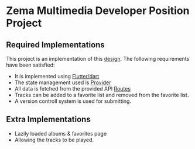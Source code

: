 # Zema Multimedia Developer Position Project

## Required  Implementations

This project is an implementation of this [design](!https://www.figma.com/file/XNLG9Xi4bmVXIMI2d4zsyy/Zema-Multimedia-flutter-test-design?node-id=1-303&t=58qQv4XY3PFm6t82-0).
The following requirements have been satisfied:
- It is implemented using [Flutter/dart](!https://flutter.dev/)
- The state management used is [Provider](!https://pub.dev/packages/provider)
- All data is fetched from the provided API [Routes](!https://exam.calmgrass-743c6f7f.francecentral.azurecontainerapps.io/swagger)
- Tracks can be added to a favorite list and removed from the favorite list.
- A version controll system is used for submitting.
## Extra  Implementations
- Lazily loaded albums & favorites page 
- Allowing the tracks to be played.




